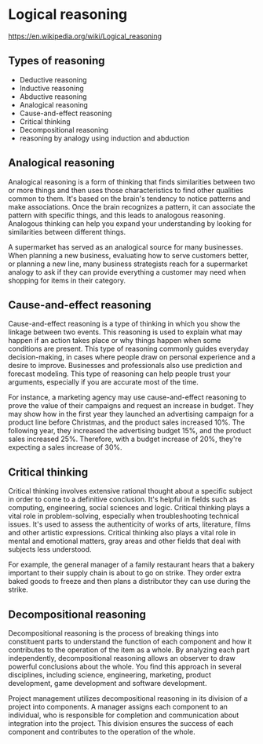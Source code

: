 # Logical reasoning

https://en.wikipedia.org/wiki/Logical_reasoning

## Types of reasoning

- Deductive reasoning
- Inductive reasoning
- Abductive reasoning
- Analogical reasoning
- Cause-and-effect reasoning
- Critical thinking
- Decompositional reasoning
- reasoning by analogy using induction and abduction


## Analogical reasoning
Analogical reasoning is a form of thinking that finds similarities between two or more things and then uses those characteristics to find other qualities common to them. It's based on the brain's tendency to notice patterns and make associations. Once the brain recognizes a pattern, it can associate the pattern with specific things, and this leads to analogous reasoning. Analogous thinking can help you expand your understanding by looking for similarities between different things.

A supermarket has served as an analogical source for many businesses. When planning a new business, evaluating how to serve customers better, or planning a new line, many business strategists reach for a supermarket analogy to ask if they can provide everything a customer may need when shopping for items in their category.


## Cause-and-effect reasoning
Cause-and-effect reasoning is a type of thinking in which you show the linkage between two events. This reasoning is used to explain what may happen if an action takes place or why things happen when some conditions are present. This type of reasoning commonly guides everyday decision-making, in cases where people draw on personal experience and a desire to improve. Businesses and professionals also use prediction and forecast modeling. This type of reasoning can help people trust your arguments, especially if you are accurate most of the time.

For instance, a marketing agency may use cause-and-effect reasoning to prove the value of their campaigns and request an increase in budget. They may show how in the first year they launched an advertising campaign for a product line before Christmas, and the product sales increased 10%. The following year, they increased the advertising budget 15%, and the product sales increased 25%. Therefore, with a budget increase of 20%, they're expecting a sales increase of 30%.

## Critical thinking
Critical thinking involves extensive rational thought about a specific subject in order to come to a definitive conclusion. It's helpful in fields such as computing, engineering, social sciences and logic. Critical thinking plays a vital role in problem-solving, especially when troubleshooting technical issues. It's used to assess the authenticity of works of arts, literature, films and other artistic expressions. Critical thinking also plays a vital role in mental and emotional matters, gray areas and other fields that deal with subjects less understood.

For example, the general manager of a family restaurant hears that a bakery important to their supply chain is about to go on strike. They order extra baked goods to freeze and then plans a distributor they can use during the strike.


## Decompositional reasoning
Decompositional reasoning is the process of breaking things into constituent parts to understand the function of each component and how it contributes to the operation of the item as a whole. By analyzing each part independently, decompositional reasoning allows an observer to draw powerful conclusions about the whole. You find this approach in several disciplines, including science, engineering, marketing, product development, game development and software development.

Project management utilizes decompositional reasoning in its division of a project into components. A manager assigns each component to an individual, who is responsible for completion and communication about integration into the project. This division ensures the success of each component and contributes to the operation of the whole.

